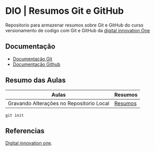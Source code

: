 # DIO | Resumos Git e GitHub

Repositorio para armazenar resumos sobre Git e GitHub do curso versionamento de codigo com Git e GitHub da [digital innovation One](https://www.dio.me/)

## Documentação
- [Documentação Git](https://docs.github.com/pt)
- [Documentação Github](https://docs.github.com/pt/get-started)

## Resumo das Aulas
| Aulas | Resumos|
|-------|-------|
| Gravando Alterações no Repositorio Local | [Resumos](github)|

```
git init
 ```

 ## Referencias 
 [Digital innovation one]().

